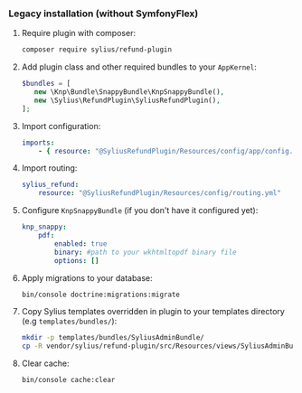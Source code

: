 ### Legacy installation (without SymfonyFlex)

1. Require plugin with composer:

    ```bash
    composer require sylius/refund-plugin
    ```

1. Add plugin class and other required bundles to your `AppKernel`:

    ```php
    $bundles = [
       new \Knp\Bundle\SnappyBundle\KnpSnappyBundle(),
       new \Sylius\RefundPlugin\SyliusRefundPlugin(),
    ];
    ```

1. Import configuration:

    ```yaml
    imports:
        - { resource: "@SyliusRefundPlugin/Resources/config/app/config.yml" }
    ```
1. Import routing:

    ````yaml
    sylius_refund:
        resource: "@SyliusRefundPlugin/Resources/config/routing.yml"
    ````

1. Configure `KnpSnappyBundle` (if you don't have it configured yet):

    ````yaml
    knp_snappy:
        pdf:
            enabled: true
            binary: #path to your wkhtmltopdf binary file
            options: []
    ````
    
1. Apply migrations to your database:

    ```bash
    bin/console doctrine:migrations:migrate
    ```

1. Copy Sylius templates overridden in plugin to your templates directory (e.g `templates/bundles/`):

    ```bash
    mkdir -p templates/bundles/SyliusAdminBundle/
    cp -R vendor/sylius/refund-plugin/src/Resources/views/SyliusAdminBundle/* templates/bundles/SyliusAdminBundle/
    ```

1. Clear cache:

    ```bash
    bin/console cache:clear
    ```
